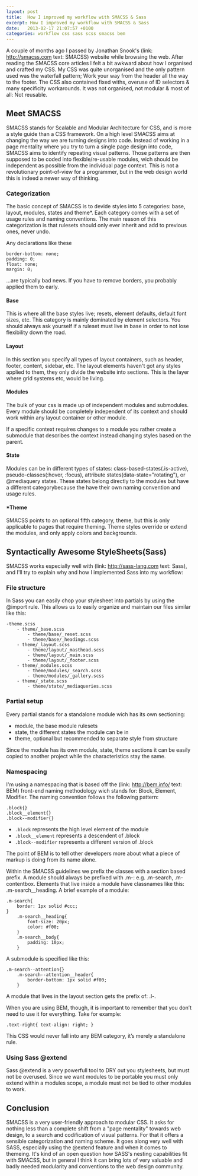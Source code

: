 ```yaml
---
layout: post
title:  How I improved my workflow with SMACSS & Sass
excerpt: How I improved my workflow with SMACSS & Sass
date:   2013-02-17 21:07:57 +0100
categories: workflow css sass scss smacss bem
---
```

A couple of months ago I passed by Jonathan Snook's (link: http://smacss.com text: SMACSS) website while browsing the web. After reading the SMACSS core articles I felt a bit awkward about how I organised and crafted my CSS. My CSS was quite unorganised and the only pattern used was the waterfall pattern; Work your way from the header all the way to the footer. The CSS also contained fixed withs, overuse of ID selectors & many specificity workarounds. It was not organised, not modular & most of all: Not reusable.

## Meet SMACSS
SMACSS stands for Scalable and Modular Architecture for CSS, and is more a style guide than a CSS framework. On a high level SMACSS aims at changing the way we are turning designs into code. Instead of working in a page mentality where you try to turn a single page design into code, SMACSS aims to identify repeating visual patterns. Those patterns are then supposed to be coded into flexible/re-usable modules, wich should be independent as possible from the individual page context. This is not a revolutionary point-of-view for a programmer, but in the web design world this is indeed a newer way of thinking.

### Categorization
The basic concept of SMACSS is to devide styles into 5 categories: base, layout, modules, states and theme*. Each category comes with a set of usage rules and naming conventions. The main reason of this categorization is that rulesets should only ever inherit and add to previous ones, never undo.

Any declarations like these

    border-bottom: none;
    padding: 0;
    float: none;
    margin: 0;

...are typically bad news. If you have to remove borders, you probably applied them to early.

#### Base
This is where all the base styles live; resets, element defaults, default font sizes, etc. This category is mainly dominated by element selectors. You should always ask yourself if a ruleset must live in base in order to not lose flexibility down the road.

#### Layout
In this section you specify all types of layout containers, such as header, footer, content, sidebar, etc. The layout elements haven't got any styles applied to them, they only divide the website into sections. This is the layer where grid systems etc, would be living.

#### Modules
The bulk of your css is made up of independent modules and submodules. Every module should be completely independent of its context and should work within any layout container or other module.

If a specific context requires changes to a module you rather create a submodule that describes the context instead changing styles based on the parent.

#### State
Modules can be in different types of states: class-based-states(.is-active), pseudo-classes(:hover, :focus), attribute states(data-state="rotating"), or @mediaquery states.
These states belong directly to the modules but have a different categorybecause the have their own naming convention and usage rules.

#### *Theme
SMACSS points to an optional fifth category, theme, but this is only applicable to pages that require theming. Theme styles override or extend the modules, and only apply colors and backgrounds.

## Syntactically Awesome StyleSheets(Sass)
SMACSS works especially well with (link: http://sass-lang.com text: Sass), and I'll try to explain why and how I implemented Sass into my workflow:

### File structure
In Sass you can easily chop your stylesheet into partials by using the @import rule. This allows us to easily organize and maintain our files similar like this:

    -theme.scss
        - theme/_base.scss
            - theme/base/_reset.scss
            - theme/base/_headings.scss
        - theme/_layout.scss
            - theme/layout/_masthead.scss
            - theme/layout/_main.scss
            - theme/layout/_footer.scss
        - theme/_modules.scss
            - theme/modules/_search.scss
            - theme/modules/_gallery.scss
        - theme/_state.scss
            - theme/state/_mediaqueries.scss

### Partial setup
Every partial stands for a standalone module wich has its own sectioning:

- module, the base module rulesets
- state, the different states the module can be in
- theme, optional but recommended to separate style from structure

Since the module has its own module, state, theme sections it can be easily copied to another project while the characteristics stay the same.

### Namespacing
I'm using a namespacing that is based off the (link: http://bem.info/ text: BEM) front-end naming methodology wich stands for: Block, Element, Modifier. The naming convention follows the following pattern:

    .block{}
    .block__element{}
    .block--modifier{}

- `.block`  represents the high level element of the module
- `.block__element`  represents a descendent of .block
- `.block--modifier`  represents a different version of .block

The point of BEM is to tell other developers more about what a piece of markup is doing from its name alone.

Within the SMACSS guidelines we prefix the classes with a section based prefix.
A module should always be prefixed with .m-: e.g. .m-search, .m-contentbox. Elements that live inside a module have classnames like this: .m-search__heading. A brief example of a module:

    .m-search{
        border: 1px solid #ccc;
    }
        .m-search__heading{
            font-size: 20px;
            color: #f00;
        }
        .m-search__body{
            padding: 10px;
        }


A submodule is specified like this:

    .m-search--attention{}
        .m-search--attention__header{
            border-bottom: 1px solid #f00;
        }

A module that lives in the layout section gets the prefix of: .l-.

When you are using BEM, though, it is important to remember that you don’t need to use it for everything. Take for example:

    .text-right{ text-align: right; }

This CSS would never fall into any BEM category, it’s merely a standalone rule.

### Using Sass @extend
Sass @extend is a very powerfull tool to DRY out you stylesheets, but must not be overused. Since we want modules to be portable you must only extend within a modules scope, a module must not be tied to other modules to work.

## Conclusion
SMACSS is a very user-friendly approach to modular CSS. It asks for nothing less than a complete shift from a "page mentality" towards web design, to a search and codification of visual patterns. For that it offers a sensible categorization and naming scheme. It goes along very well with SASS, especially using the @extend feature and when it comes to themeing. It's kind of an open question how SASS's nesting capabilities fit with SMACSS, but in general I think it can bring lots of very valuable and badly needed modularity and conventions to the web design community.
